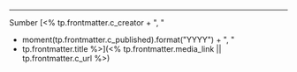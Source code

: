 
---
Sumber [<% tp.frontmatter.c_creator + ", " 
+ moment(tp.frontmatter.c_published).format("YYYY") + ", " 
+ tp.frontmatter.title %>](<% tp.frontmatter.media_link || tp.frontmatter.c_url %>)